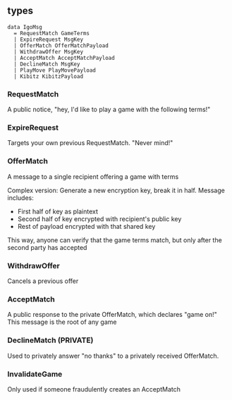 

## types

```
data IgoMsg
  = RequestMatch GameTerms
  | ExpireRequest MsgKey
  | OfferMatch OfferMatchPayload
  | WithdrawOffer MsgKey
  | AcceptMatch AcceptMatchPayload
  | DeclineMatch MsgKey
  | PlayMove PlayMovePayload
  | Kibitz KibitzPayload
```

### RequestMatch

A public notice, "hey, I'd like to play a game with the following terms!"

### ExpireRequest

Targets your own previous RequestMatch. "Never mind!"

### OfferMatch

A message to a single recipient offering a game with terms

Complex version:
Generate a new encryption key, break it in half. Message includes:
- First half of key as plaintext
- Second half of key encrypted with recipient's public key
- Rest of payload encrypted with that shared key

This way, anyone can verify that the game terms match, but only after
the second party has accepted

### WithdrawOffer

Cancels a previous offer

### AcceptMatch

A public response to the private OfferMatch, which declares "game on!"
This message is the root of any game

### DeclineMatch (PRIVATE)

Used to privately answer "no thanks" to a privately received OfferMatch.

### InvalidateGame

Only used if someone fraudulently creates an AcceptMatch
